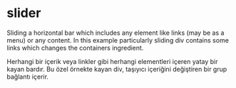 # slider
Sliding a horizontal bar which includes any element like links (may be as a menu) or any content. In this example particularly sliding div contains some links which changes the containers ingredient.

Herhangi bir içerik veya linkler gibi herhangi elementleri içeren yatay bir kayan bardır. Bu özel örnekte kayan div, taşıyıcı içeriğini değiştiren bir grup bağlantı içerir.
